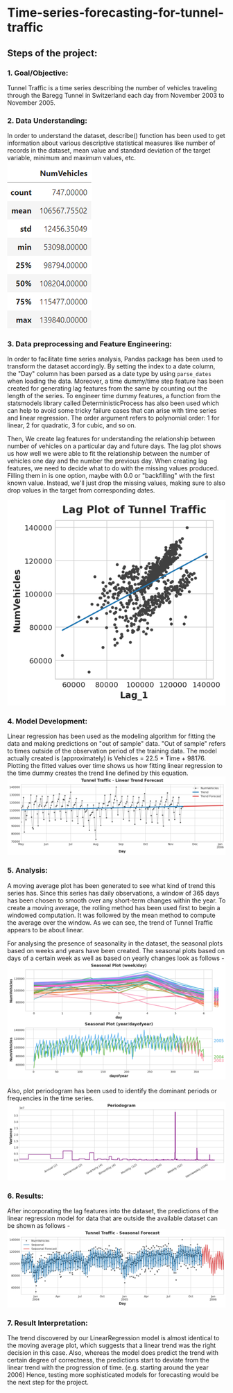 # Time-series-forecasting-for-tunnel-traffic

## Steps of the project:
 ### 1. Goal/Objective:
Tunnel Traffic is a time series describing the number of vehicles traveling through the Baregg Tunnel in Switzerland each day from November 2003 to November 2005. 
### 2. Data Understanding: 
In order to understand the dataset, describe() function has been used to get information about various descriptive statistical measures like number of records in the dataset, mean value and standard deviation of the target variable, minimum and maximum values, etc.  
![data description](https://github.com/SohamBera16/Time-series-analysis-and-forecasting-using-tunnel-traffic-data/blob/main/data%20description.png)

### 3. Data preprocessing and Feature Engineering: 
In order to facilitate time series analysis, Pandas package has been used to transform the dataset accordingly. By setting the index to a date column, the "Day" column has been parsed as a date type by using `parse_dates` when loading the data. Moreover, a time dummy/time step feature has been created for generating lag features from the same by counting out the length of the series. To engineer time dummy features, a function from the statsmodels library called DeterministicProcess has also been used which can help to avoid some tricky failure cases that can arise with time series and linear regression. The order argument refers to polynomial order: 1 for linear, 2 for quadratic, 3 for cubic, and so on.

Then, We create lag features for understanding the relationship between number of vehicles on a particular day and future days. The lag plot shows us how well we were able to fit the relationship between the number of vehicles one day and the number the previous day. When creating lag features, we need to decide what to do with the missing values produced. Filling them in is one option, maybe with 0.0 or "backfilling" with the first known value. Instead, we'll just drop the missing values, making sure to also drop values in the target from corresponding dates.

![lag plot](https://github.com/SohamBera16/Time-series-analysis-and-forecasting-using-tunnel-traffic-data/blob/main/lag%20plot%20of%20tunnel%20traffic.png)

### 4. Model Development: 
Linear regression has been used as the modeling algorithm for fitting the data and making predictions on "out of sample" data. "Out of sample" refers to times outside of the observation period of the training data. The model actually created is (approximately) is Vehicles = 22.5 * Time + 98176. Plotting the fitted values over time shows us how fitting linear regression to the time dummy creates the trend line defined by this equation.
![linear trend forecast](https://github.com/SohamBera16/Time-series-analysis-and-forecasting-using-tunnel-traffic-data/blob/main/linear%20trend%20forecast.png)

### 5. Analysis: 
A moving average plot has been generated to see what kind of trend this series has. Since this series has daily observations, a window of 365 days has been chosen to smooth over any short-term changes within the year. To create a moving average, the rolling method has been used first to begin a windowed computation. It was followed by the mean method to compute the average over the window. As we can see, the trend of Tunnel Traffic appears to be about linear.

For analysing the presence of seasonality in the dataset, the seasonal plots based on weeks and years have been created. 
The seasonal plots based on days of a certain week as well as based on yearly changes look as follows - 
![seasonal plot week](https://github.com/SohamBera16/Time-series-analysis-and-forecasting-using-tunnel-traffic-data/blob/main/seasonal%20plot%20daywise.png)

Also, plot periodogram has been used to identify the dominant periods or frequencies in the time series. 
![plot periodogram](https://github.com/SohamBera16/Time-series-analysis-and-forecasting-using-tunnel-traffic-data/blob/main/plot%20periodogram.png)

### 6. Results:
After incorporating the lag features into the dataset, the predictions of the linear regression model for data that are outside the available dataset can be shown as follows - 
![seasonal forecast](https://github.com/SohamBera16/Time-series-analysis-and-forecasting-using-tunnel-traffic-data/blob/main/tunnel%20traffic%20seasonal%20forecast.png)

### 7. Result Interpretation:
The trend discovered by our LinearRegression model is almost identical to the moving average plot, which suggests that a linear trend was the right decision in this case. Also, whereas the model does predict the trend with certain degree of correctness, the predictions start to deviate from the linear trend with the progression of time. (e.g. starting around the year 2006) Hence, testing more sophisticated models for forecasting would be the next step for the project. 
